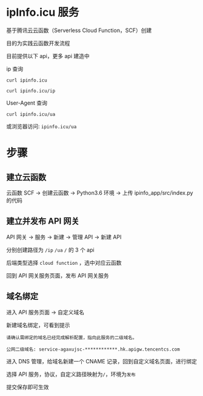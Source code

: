 # ipInfo.icu 服务

基于腾讯云云函数（Serverless Cloud Function，SCF）创建

目的为实践云函数开发流程

目前提供以下 api，更多 api 建造中

ip 查询

`curl ipinfo.icu`

`curl ipinfo.icu/ip`

User-Agent 查询

`curl ipinfo.icu/ua`

或浏览器访问: `ipinfo.icu/ua`

# 步骤

## 建立云函数

云函数 SCF -> 创建云函数 -> Python3.6 环境 -> 上传 ipinfo_app/src/index.py 的代码

## 建立并发布 API 网关

API 网关 -> 服务 -> 新建 -> 管理 API -> 新建 API

分别创建路径为 `/ip` `/ua` `/` 的 3 个 api

后端类型选择 `cloud function` ，选中对应云函数

回到 API 网关服务页面，发布 API 网关服务

## 域名绑定

进入 API 服务页面 -> 自定义域名

新建域名绑定，可看到提示

```
请确认需绑定的域名已经完成解析配置，指向此服务的二级域名。

公网二级域名: service-agaxujsc-************.hk.apigw.tencentcs.com
```

进入 DNS 管理，给域名新建一个 CNAME 记录，回到自定义域名页面，进行绑定

选择 API 服务，协议，自定义路径映射为`/`，环境为`发布`

提交保存即可生效
